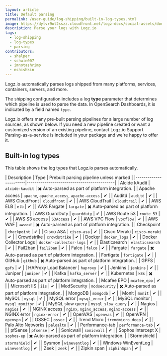 ```yaml
---
layout: article
title: Default parsing
permalink: /user-guide/log-shipping/built-in-log-types.html
image: https://dytvr9ot2sszz.cloudfront.net/logz-docs/social-assets/docs-social.jpg
description: Parse your logs with Logz.io
tags:
  - log-shipping
  - log-types
  - parsing
contributors:
  - shalper
  - schwin007
  - imnotashrimp
  - nshishkin
---
```


Logz.io automatically parses logs shipped from many platforms, services, containers, servers, and more.

The shipping configuration includes a log **type** parameter that determines which pipeline is used to parse the data. In OpenSearch Dashboards, it is indicated by a field named `type`.

Logz.io offers many pre-built parsing pipelines for a large number of log sources, as shown below. If you need a new pipeline created or want a customized version of an existing pipeline, contact Logz.io Support. Parsing-as-a-service is included in your package and we're happy to offer it.

## Built-in log types

This table shows the log types that Logz.io parses automatically.

| Description           | Type                                       | Prebuilt parsing pipeline unless marked |
|-----------------------|--------------------------------------------|
| Alcide kAudit         | `alcide-kaudit` | ✖️ Auto-parsed as part of platform integration. |
| Apache access         | `apache`, `apache_access`, `apache-access` | ✔ |
| Auditd                | `auditd`                                   | ✔ |
| AWS CloudFront        | `cloudfront`                               | ✔ |
| AWS CloudTrail        | `cloudtrail`                               | ✔ |
| AWS ELB               | `elb`                                      | ✔ |
| AWS Fargate           | `fargate`                                  | ✖️ Auto-parsed as part of platform integration. |
| AWS GuardDuty             | `guardduty`                                | ✔ |
| AWS Route 53          | `route_53`                                 | ✔ |
| AWS S3 access         | `S3Access`                                 | ✔ |
| AWS VPC Flow           | `vpcflow`                                  | ✔ |
| AWS WAF         | `awswaf`                                 | ✖️ Auto-parsed as part of platform integration. |
| Checkpoint            | `checkpoint`                               | ✔ |
| Cisco ASA             | `cisco-asa`                                | ✔ |
| Cisco Meraki          | `cisco-meraki`                             | ✔ |
| Crowdstrike           | `crowdstrike`                              | ✔ |
| Docker                | `docker_logs`                              | ✔ |
| Docker Collector Logs | `docker-collector-logs`                    | ✔ |
| Elasticsearch         | `elasticsearch`                            | ✔ |
| Fail2ban              | `fail2ban`                                 | ✔ |
| Falco                 | `falco`                                    | ✔ |
| Fargate                 | `fargate`                                | ✖️ Auto-parsed as part of platform integration. |
| Fortigate             | `fortigate`                               | ✔ |
| GitHub                  | `github`                                     | ✖️ Auto-parsed as part of platform integration. |
| GPFS                  | `gpfs`                                     | ✔ |
| HAProxy Load Balancer              | `haproxy`                                  | ✔ |
| Jenkins               | `jenkins`                                  | ✔ |
| Juniper                  | `juniper`                             | ✔ |
| Kafka                 | `kafka_server`                             | ✔ |
| Kubernetes                 | `k8s`                             | ✖️ Auto-parsed as part of platform integration. |
| Mcafee EPO            | `mcafee_epo`                                      | ✔ |
| Microsoft IIS         | `iis`                                      | ✔ |
| ModSecurity               | `modsecurity`                                  | ✖️ Auto-parsed as part of platform integration. |
| MongoDB               | `mongodb`                                  | ✔ |
| Monit                 | `monit`                                    | ✔ |
| MySQL                 | `mysql`                                    | ✔ |
| MySQL error           | `mysql_error`                              | ✔ |
| MySQL monitor         | `mysql_monitor`                            | ✔ |
| MySQL slow query      | `mysql_slow_query`                         | ✔ |
| Nagios                | `nagios`                                   | ✔ |
| NGINX access          | `nginx`, `nginx_access`, `nginx-access`    | ✔ |
| NGINX error           | `nginx-error`                              | ✔ |
| OpenVAS                 | `openvas`                                    | ✔ |
| OpenVPN                 | `openvpn`                                    | ✔ |
| OSSEC                 | `ossec`                                    | ✔ |
| Trend Micro                 | `trendmicro_deep`                    | ✔ |
| Palo Alto Networks    | `paloalto`                                  | ✔ |
| Performance-tab       | `performance-tab`                                  | ✔ |
| pfSense       | `pfsense`                                  | ✔ |
| Sonicwall                | `sonicwall`                                  | ✔ |
| Sophos Intercept X       | `sophos-ep`                                  | ✖️ Auto-parsed as part of platform integration. |
| Stormshield                | `stormshield`                              | ✔ |
| Sysmon                | `wineventlog`                              | ✔ |
| Windows WinEventLog          | `wineventlog`                             | ✔ |
| Zeek           | `zeek`                              | ✔ |
| Zipkin span           | `zipkinSpan`                             | ✔ |
